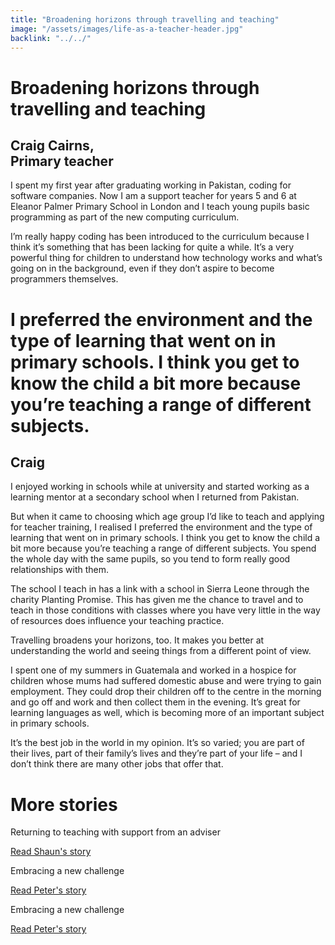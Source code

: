 ```yaml
---
title: "Broadening horizons through travelling and teaching"
image: "/assets/images/life-as-a-teacher-header.jpg"
backlink: "../../"
---
```


<div class="content-wrapper">
    <div class="content__right">
    </div>
    <div class="content__left">
        <div class="stories">
            <h1>Broadening horizons through travelling and teaching</h1>
            <div class="story-header">
                <div class="story-header__thumb" style="background-image:url('/assets/images/stories-karen.png')"></div>
                <div class="story-header__label">
                    <h2>Craig Cairns,<br/> Primary teacher</h2>
                </div>
            </div>
            
   <p class="prominent">
               I spent  my first year after graduating working in Pakistan, coding for software companies. Now I am a support teacher for years 5 and 6 at Eleanor Palmer Primary School in London and I teach young pupils basic programming as part of the new computing curriculum.
            </p>
            
 <p>I’m really happy coding has been introduced to the curriculum because I think it’s something that has been lacking for quite a while. It’s a very powerful thing for children to understand how technology works and what’s going on in the background, even if they don’t aspire to become programmers themselves.</p>
            
            
            
  <div>
                <div class="quote-block">
                    <span class="icon-quote"></span>
                    <h1>I preferred the environment and the type of learning that went on in primary schools. I think you get to know the child a bit more because you’re teaching a range of different subjects.<span class="icon-quote quote-close"></span></h1>
                    <h2>Craig</h2>
                </div>
                
   
<p>I enjoyed working in schools while at university and started working as a learning mentor at a secondary school when I returned from Pakistan.</p>



                
  </div>
                 
                 
  <p> But when it came to choosing which age group I’d like to teach and applying for teacher training, I realised I preferred the environment and the type of learning that went on in primary schools. I think you get to know the child a bit more because you’re teaching a range of different subjects. You spend the whole day with the same pupils, so you tend to form really good relationships with them.</p>
<p>The school I teach in has a link with a school in Sierra Leone through the charity Planting Promise. This has given me the chance to travel and to teach in those conditions with classes where you have very little in the way of resources does influence your teaching practice.</p>
<p>Travelling broadens your horizons, too. It makes you better at understanding the world and seeing things from a different point of view.</p>
<p>I spent one of my summers in Guatemala and worked in a hospice for children whose mums had suffered domestic abuse and were trying to gain employment. They could drop their children off to the centre in the morning and go off and work and then collect them in the evening. It’s great for learning languages as well, which is becoming more of an important subject in primary schools.</p>
<p>It’s the best job in the world in my opinion. It’s so varied; you are part of their lives, part of their family’s lives and they’re part of your life – and I don’t think there are many other jobs that offer that.</p>









   </div>
    </div>
</div>

<div class="more-stories">
    <h1 class="more-stories_header strapline">More stories</h1>
    <div class="more-stories__thumbs">
        <div class="more-stories__thumbs__thumb">
            <a href="/life-as-a-teacher/my-story-into-teaching/international-career-changers/returning-to-teaching-with-support-from-an-adviser">
                <div class="more-stories__thumbs__thumb__img" style="background-image:url('/assets/images/stories-karen.png')"></div>
            </a>
            <div class="more-stories__thumbs__thumb__content">
                <p>Returning to teaching with support from an adviser</p>
                <a class="git-link" href="returning-to-teaching-with-support-from-an-adviser">Read Shaun's story  <i class="fas fa-chevron-right"></i></a>
            </div>
        </div>
        <div class="more-stories__thumbs__thumb">
            <a href="/life-as-a-teacher/my-story-into-teaching/career-changers/karens-story">
                <div class="more-stories__thumbs__thumb__img" style="background-image:url('/assets/images/stories-karen.png')"></div>
            </a>
            <div class="more-stories__thumbs__thumb__content">
                <p>Embracing a new challenge</p>
                <a class="git-link" href="#">Read Peter's story  <i class="fas fa-chevron-right"></i></a>
            </div>
        </div>
        <div class="more-stories__thumbs__thumb">
            <a href="/life-as-a-teacher/my-story-into-teaching/career-changers/karens-story">
                <div class="more-stories__thumbs__thumb__img" style="background-image:url('/assets/images/stories-karen.png')"></div>
            </a>
            <div class="more-stories__thumbs__thumb__content">
                <p>Embracing a new challenge</p>
                <a class="git-link" href="/life-as-a-teacher/my-story-into-teaching/career-changers/karens-story">Read Peter's story <i class="fas fa-chevron-right"></i></a>
            </div>
        </div>
    </div>
</div>





